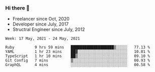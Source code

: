 ### Hi there 👋

- Freelancer since Oct, 2020
- Developer since July, 2017
- Structral Engineer since July, 2012

<!--START_SECTION:waka-->
```text
Week: 17 May, 2021 - 24 May, 2021

Ruby         9 hrs 59 mins   ███████████████████▒░░░░░   77.13 % 
YAML         1 hr 23 mins    ██▓░░░░░░░░░░░░░░░░░░░░░░   10.81 % 
TypeScript   1 hr 10 mins    ██▒░░░░░░░░░░░░░░░░░░░░░░   09.10 % 
Git Config   7 mins          ▒░░░░░░░░░░░░░░░░░░░░░░░░   00.93 % 
GraphQL      4 mins          ░░░░░░░░░░░░░░░░░░░░░░░░░   00.58 % 
```
<!--END_SECTION:waka-->
